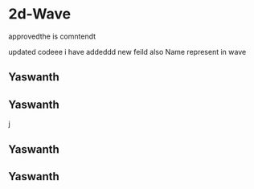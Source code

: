 # 2d-Wave

approvedthe is comntendt 


updated codeee i have addeddd new feild also
Name represent in wave
<h2>Yaswanth</h2>
<h2>Yaswanth</h2>
    j

<h2>Yaswanth</h2>
<h2>Yaswanth</h2>